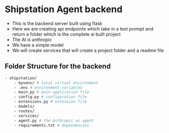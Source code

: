 # Shipstation Agent backend

- This is the backend server built using flask
- Here we are creating api endpoints which take in a text prompt and return a folder which is the complete ai built project
- The AI is anthropic
- We have a simple model
- We will create services that will create a project folder and a readme file

## Folder Structure for the backend 

```bash
- shipstation/
    - myvenv/ # local virtual environment
    - .env # environment variables
    - main.py # main application file
    - config.py # configuration file
    - extensions.py # extension file
    - models/
    - routes/
    - services/
    - agent.py # the Anthropic ai agent
    - requirements.txt # dependencies
```

